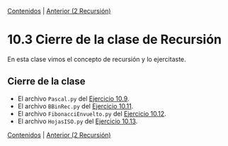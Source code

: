 [Contenidos](../Contenidos.md) \| [Anterior (2 Recursión)](02_EjerciciosRec.md)

# 10.3 Cierre de la clase de Recursión

En esta clase vimos el concepto de recursión y lo ejercitaste.

## Cierre de la clase

* El archivo `Pascal.py` del [Ejercicio 10.9](../10_Recursion/02_EjerciciosRec.md#ejercicio-109-pascal).
* El archivo `BBinRec.py` del [Ejercicio 10.11](../10_Recursion/02_EjerciciosRec.md#ejercicio-1011-búsqueda-binaria).
* El archivo `FibonacciEnvuelto.py` del [Ejercicio 10.12](../10_Recursion/02_EjerciciosRec.md#ejercicio-1012-envolviendo-a-fibonacci).
* El archivo `HojasISO.py` del [Ejercicio 10.13](../10_Recursion/02_EjerciciosRec.md#ejercicio-1013-hojas-iso-y-recursión).


[Contenidos](../Contenidos.md) \| [Anterior (2 Recursión)](02_EjerciciosRec.md)

